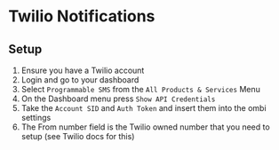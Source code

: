 # Twilio Notifications

## Setup

1. Ensure you have a Twilio account
1. Login and go to your dashboard
1. Select `Programmable SMS` from the `All Products & Services` Menu
1. On the Dashboard menu press `Show API Credentials`
1. Take the `Account SID` and `Auth Token` and insert them into the ombi settings
1. The From number field is the Twilio owned number that you need to setup (see Twilio docs for this)
